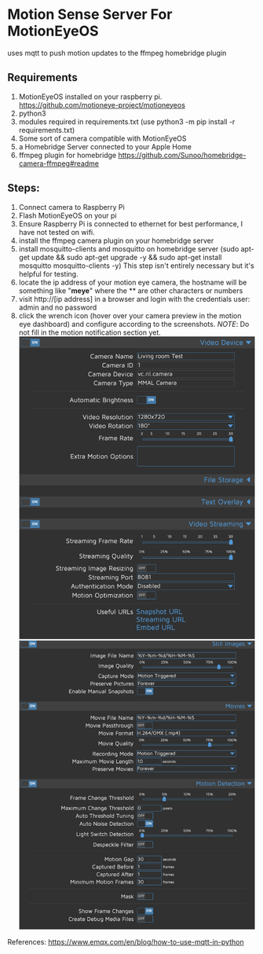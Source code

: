 # Motion Sense Server For MotionEyeOS

uses mqtt to push motion updates to the ffmpeg homebridge plugin

## Requirements
1. MotionEyeOS installed on your raspberry pi.
https://github.com/motioneye-project/motioneyeos
2. python3
3. modules required in requirements.txt (use python3 -m pip install -r requirements.txt)
4. Some sort of camera compatible with MotionEyeOS
5. a Homebridge Server connected to your Apple Home
6. ffmpeg plugin for homebridge
https://github.com/Sunoo/homebridge-camera-ffmpeg#readme

## Steps:
1. Connect camera to Raspberry Pi
2. Flash MotionEyeOS on your pi
3. Ensure Raspberry Pi is connected to ethernet for best performance, I have not tested on wifi.
4. install the ffmpeg camera plugin on your homebridge server
5. install mosquitto-clients and mosquitto on homebridge server 
   (sudo apt-get update && sudo apt-get upgrade -y && sudo apt-get install mosquitto mosquitto-clients -y)
   This step isn't entirely necessary but it's helpful for testing.
6. locate the ip address of your motion eye camera, the hostname will be something like "**meye**" where the ** are other characters or numbers
7. visit http://[ip address] in a browser and login with the credentials user: admin and no password
8. click the wrench icon (hover over your camera preview in the motion eye dashboard) and configure according to the screenshots.
    *NOTE*: Do not fill in the motion notification section yet. 
![ss1](images/screenshot1.png/?raw=true "title")
![ss2](images/screenshot2.png/?raw=true "asdf")




References:
https://www.emqx.com/en/blog/how-to-use-mqtt-in-python


